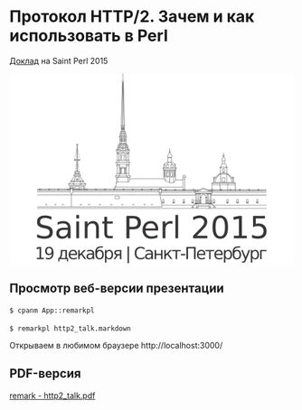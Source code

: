 # Протокол HTTP/2. Зачем и как использовать в Perl

[Доклад](http://event.yapcrussia.org/saintperl7/talk/358) на Saint Perl 2015

![sp7](sp7logo.png)

## Просмотр веб-версии презентации

    $ cpanm App::remarkpl

    $ remarkpl http2_talk.markdown

Открываем в любимом браузере http://localhost:3000/

## PDF-версия

[remark -
http2_talk.pdf](https://github.com/vlet/talks-saintperl7-http2/raw/master/remark%20-%20http2_talk.pdf)
